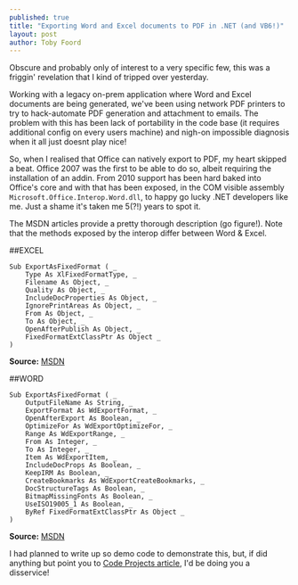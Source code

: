 ```yaml
---
published: true
title: "Exporting Word and Excel documents to PDF in .NET (and VB6!)"
layout: post
author: Toby Foord
---
```


Obscure and probably only of interest to a very specific few, this was a friggin' revelation that I kind of tripped over yesterday.

Working with a legacy on-prem application where Word and Excel documents are being generated, we've been using network PDF printers to try to hack-automate PDF generation and attachment to emails. The problem with this has been lack of portability in the code base (it requires additional config on every users machine) and nigh-on impossible diagnosis when it all just doesnt play nice!

So, when I realised that Office can natively export to PDF, my heart skipped a beat. Office 2007 was the first to be able to do so, albeit requiring the installation of an addin. From 2010 support has been hard baked into Office's core and with that has been exposed, in the COM visible assembly `Microsoft.Office.Interop.Word.dll`, to happy go lucky .NET developers like me. Just a shame it's taken me 5(?!) years to spot it.

The MSDN articles provide a pretty thorough description (go figure!). Note that the methods exposed by the interop differ between Word & Excel.

##EXCEL

```
Sub ExportAsFixedFormat ( _
	Type As XlFixedFormatType, _
	Filename As Object, _
	Quality As Object, _
	IncludeDocProperties As Object, _
	IgnorePrintAreas As Object, _
	From As Object, _
	To As Object, _
	OpenAfterPublish As Object, _
	FixedFormatExtClassPtr As Object _
)
```

**Source:** [MSDN](https://msdn.microsoft.com/en-us/library/microsoft.office.tools.excel.workbook.exportasfixedformat.aspx)

##WORD

```
Sub ExportAsFixedFormat ( _
    OutputFileName As String, _
    ExportFormat As WdExportFormat, _
    OpenAfterExport As Boolean, _
    OptimizeFor As WdExportOptimizeFor, _
    Range As WdExportRange, _
    From As Integer, _
    To As Integer, _
    Item As WdExportItem, _
    IncludeDocProps As Boolean, _
    KeepIRM As Boolean, _
    CreateBookmarks As WdExportCreateBookmarks, _
    DocStructureTags As Boolean, _
    BitmapMissingFonts As Boolean, _
    UseISO19005_1 As Boolean, _
    ByRef FixedFormatExtClassPtr As Object _
)
```

**Source:** [MSDN](https://msdn.microsoft.com/en-us/library/microsoft.office.tools.word.document.exportasfixedformat.aspx)

I had planned to write up so demo code to demonstrate this, but, if did anything but point you to [Code Projects article](http://www.codeproject.com/Tips/592957/Converting-Document-Word-Excel), I'd be doing you a disservice!